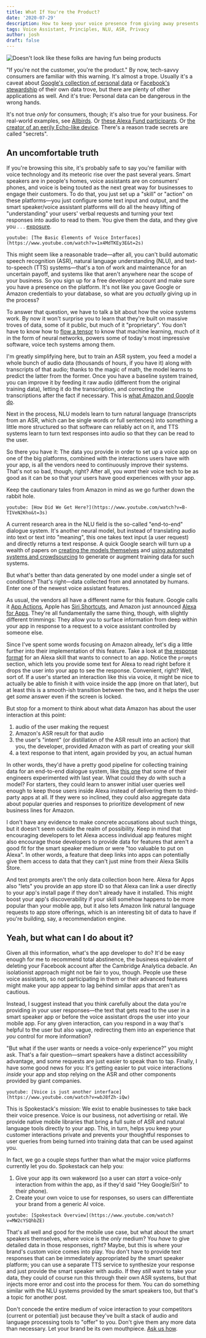 ```yaml
---
title: What If You're the Product?
date: '2020-07-29'
description: How to keep your voice presence from giving away presents
tags: Voice Assistant, Principles, NLU, ASR, Privacy
author: josh
draft: false
---
```


![Doesn't look like these folks are having fun being products](product-people.png)

"If you're not the customer, you're the product." By now, tech-savvy consumers are familiar with this warning. It's almost a trope. Usually it's a caveat about [Google's collection of personal data](https://www.wired.com/story/google-tracks-you-privacy/) or [Facebook's stewardship](https://www.wired.com/story/cambridge-analytica-facebook-privacy-awakening/) of their own data trove, but there are plenty of other applications as well. And it's true: Personal data can be dangerous in the wrong hands.

It's not true _only_ for consumers, though; it's also true for your business. For real-world examples, see [Allbirds](https://www.theverge.com/tldr/2019/9/19/20874818/amazon-allbirds-shoe-clone-copy-sneaker-206-collective-private-label). Or [these Alexa Fund participants](https://www.wsj.com/articles/amazon-tech-startup-echo-bezos-alexa-investment-fund-11595520249). Or [the creator of an eerily Echo-like device](https://www.businessinsider.com/amazon-echo-ubi-smart-speaker-2020-7). There's a reason trade secrets are called "secrets".

## An uncomfortable truth

If you're browsing this site, it's probably safe to say you're familiar with voice technology and its meteoric rise over the past several years. Smart speakers are in people's homes, voice assistants are on consumers' phones, and voice is being touted as the next great way for businesses to engage their customers. To do that, you just set up a "skill" or "action" on these platforms—you just configure some text input and output, and the smart speaker/voice assistant platforms will do all the heavy lifting of "understanding" your users' verbal requests and turning your text responses into audio to read to them. You give them the data, and they give you . . . [exposure](https://www.bbc.com/worklife/article/20180411-dealing-with-clients-who-expect-you-to-work-for-free).

`youtube: [The Basic Elements of Voice Interfaces](https://www.youtube.com/watch?v=1x4MdTKEy3E&t=2s)`

This might seem like a reasonable trade—after all, you can't build automatic speech recognition (ASR), natural language understanding (NLU), and text-to-speech (TTS) systems—that's a ton of work and maintenance for an uncertain payoff, and systems like that aren't anywhere near the scope of your business. So you sign up for a free developer account and make sure you have a presence on the platform. It's not like you gave Google or Amazon credentials to your database, so what are you _actually_ giving up in the process?

To answer that question, we have to talk a bit about how the voice systems work. By now it won't surprise you to learn that they're built on massive troves of data, some of it public, but much of it "proprietary". You don't have to know how to [flow a tensor](https://www.tensorflow.org/) to know that machine learning, much of it in the form of neural networks, powers some of today's most impressive software, voice tech systems among them.

I'm greatly simplifying here, but to train an ASR system, you feed a model a whole bunch of audio data (thousands of hours, if you have it) along with transcripts of that audio; thanks to the magic of math, the model learns to predict the latter from the former. Once you have a baseline system trained, you can improve it by feeding it raw audio (different from the original training data), letting it do the transcription, and correcting the transcriptions after the fact if necessary. This is [what Amazon and Google do](https://www.cnet.com/how-to/amazon-and-google-are-listening-to-your-voice-recordings-heres-what-we-know/).

Next in the process, NLU models learn to turn natural language (transcripts from an ASR, which can be single words or full sentences) into something a little more structured so that software can reliably act on it, and TTS systems learn to turn text responses into audio so that they can be read to the user.

So there you have it: The data you provide in order to set up a voice app on one of the big platforms, combined with the interactions users have with your app, is all the vendors need to continuously improve their systems. That's not so bad, though, right? After all, you _want_ their voice tech to be as good as it can be so that your users have good experiences with your app.

Keep the cautionary tales from Amazon in mind as we go further down the rabbit hole.

`youtube: [How Did We Get Here?](https://www.youtube.com/watch?v=B-TIVeN2Kho&t=3s)`

A current research area in the NLU field is the so-called "end-to-end" dialogue system. It's another neural model, but instead of translating audio into text or text into "meaning", this one takes text input (a user request) and directly returns a text response. A quick Google search will turn up a wealth of papers on [creating the models themselves](https://arxiv.org/abs/1604.04562) and [using automated systems and crowdsourcing](https://www.aclweb.org/anthology/N18-3006) to generate or augment training data for such systems.

But what's better than data generated by one model under a single set of conditions? That's right—data collected from and annotated by humans. Enter one of the newest voice assistant features.

As usual, the vendors all have a different name for this feature. Google calls it [App Actions](https://developers.google.com/assistant/app/overview 'Google App Actions'), Apple has [Siri Shortcuts](https://support.apple.com/en-us/HT209055 'Siri Shortcuts'), and Amazon just announced [Alexa for Apps](https://developer.amazon.com/en-US/blogs/alexa/alexa-skills-kit/2020/07/you-can-now-seamlessly-connect-alexa-skills-to-mobile-apps 'Alexa for Apps'). They're all fundamentally the same thing, though, with slightly different trimmings: They allow you to surface information from deep within your app in response to a request to a voice assistant controlled by someone else.

Since I've spent some words focusing on Amazon already, let's dig a little further into their implementation of this feature. Take a look at [the response format](https://developer.amazon.com/en-US/docs/alexa/alexa-for-apps/skill-connection-request-reference.html#payload-example) for an Alexa skill that wants to connect to an app. Notice the `prompts` section, which lets you provide some text for Alexa to read right before it drops the user into your app to see the response. Convenient, right? Well, sort of. If a user's started an interaction like this via voice, it might be nice to actually be able to finish it with voice inside the app (more on that later), but at least this is a smooth-ish transition between the two, and it helps the user get _some_ answer even if the screen is locked.

But stop for a moment to think about what data Amazon has about the user interaction at this point:

1. audio of the user making the request
1. Amazon's ASR result for that audio
1. the user's "intent" (or distillation of the ASR result into an action) that you, the developer, provided Amazon with as part of creating your skill
1. a text response to that intent, again provided by you, an actual human

In other words, they'd have a pretty good pipeline for collecting training data for an end-to-end dialogue system, like [this one](https://www.aclweb.org/anthology/N19-2007/) that some of their engineers experimented with last year. What could they _do_ with such a model? For starters, they could learn to answer initial user queries well enough to keep those users inside Alexa instead of delivering them to third-party apps at all. If they were so inclined, they could also aggregate data about popular queries and responses to prioritize development of new business lines for Amazon.

I don't have any evidence to make concrete accusations about such things, but it doesn't seem outside the realm of possibility. Keep in mind that encouraging developers to let Alexa access individual app features might also encourage those developers to provide data for features that aren't a good fit for the smart speaker medium or were "too valuable to put on Alexa". In other words, a feature that deep links into apps can potentially give them access to data that they can't just mine from their Alexa Skills Store.

And text prompts aren't the only data collection boon here. Alexa for Apps also "lets" you provide an app store ID so that Alexa can link a user directly to your app's install page if they don't already have it installed. This might boost your app's discoverability if your skill somehow happens to be more popular than your mobile app, but it also lets Amazon link natural language requests to app store offerings, which is an interesting bit of data to have if you're building, say, a recommendation engine.

## Yeah, but what can I do about it?

Given all this information, what's the app developer to do? It'd be easy enough for me to recommend total abstinence, the business equivalent of deleting your Facebook account after the Cambridge Analytica debacle. An isolationist approach might not be fair to you, though. People use these voice assistants, so not participating in them or their advanced features might make your app appear to lag behind similar apps that aren't as cautious.

Instead, I suggest instead that you think carefully about the data you're providing in your user responses—the text that gets read to the user in a smart speaker app or before the voice assistant drops the user into your mobile app. For any given interaction, can you respond in a way that's helpful to the user but also vague, redirecting them into an experience that _you_ control for more information?

"But what if the user wants or needs a voice-only experience?" you might ask. That's a fair question—smart speakers have a distinct accessibility advantage, and some requests are just easier to speak than to tap. Finally, I have some good news for you: It's getting easier to put voice interactions _inside_ your app and stop relying on the ASR and other components provided by giant companies.

`youtube: [Voice is just another interface](https://www.youtube.com/watch?v=wbJ8fZh-iQw)`

This is Spokestack's mission: We exist to enable businesses to take back their voice presence. Voice is our business, not advertising or retail. We provide native mobile libraries that bring a full suite of ASR and natural language tools directly to your app. This, in turn, helps you keep your customer interactions private and prevents your thoughtful responses to user queries from being turned into training data that can be used against you.

In fact, we go a couple steps further than what the major voice platforms currently let you do. Spokestack can help you:

1. Give your app its own wakeword (so a user can _start_ a voice-only interaction from within the app, as if they'd said "Hey Google/Siri" to their phone).
1. Create your own voice to use for responses, so users can differentiate your brand from a generic AI voice.

`youtube: [Spokestack Overview](https://www.youtube.com/watch?v=MW2cYSQhbZE)`

That's all well and good for the mobile use case, but what about the smart speakers themselves, where voice is the _only_ medium? You _have_ to give detailed data in those responses, right? Maybe, but this is where your brand's custom voice comes into play. You don't have to provide text responses that can be immediately appropriated by the smart speaker platform; you can use a separate TTS service to synthesize your response and just provide the smart speaker with audio. If they _still_ want to take your data, they could of course run this through their own ASR systems, but that injects more error and cost into the process for them. You can do something similar with the NLU systems provided by the smart speakers too, but that's a topic for another post.

Don't concede the entire medium of voice interaction to your competitors (current or potential) just because they've built a stack of audio and language processing tools to "offer" to you. Don't give them any more data than necessary. Let your brand be its own mouthpiece. [Ask us how](mailto:hello@spokestack.io).

